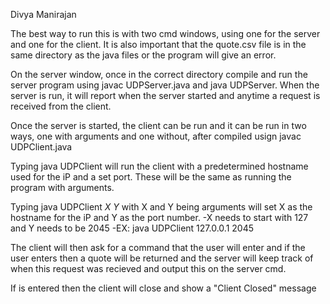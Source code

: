 Divya Manirajan

The best way to run this is with two cmd windows, using one for the server and one for the client.
It is also important that the quote.csv file is in the same directory as the java files or the program will give an error.

On the server window, once in the correct directory compile and run the server program using javac UDPServer.java and java UDPServer. When the server is run, it will report when the server started and anytime a request is received from the client.

Once the server is started, the client can be run and it can be run in two ways, one with arguments and one
without, after compiled usign javac UDPClient.java

Typing java UDPClient will run the client with a predetermined hostname used for the iP and a set port. These will be the same as running the program with arguments.

Typing java UDPClient _X_ _Y_ with X and Y being arguments will set X as the hostname for the iP and Y as the port number.
-X needs to start with 127 and Y needs to be 2045
-EX: java UDPClient 127.0.0.1 2045

The client will then ask for a command that the user will enter and if the user enters <REQUESTQUOTE> then a quote will be returned and the server will keep track of when this request was recieved and output this on the server cmd.

If <END> is entered then the client will close and show a "Client Closed" message
